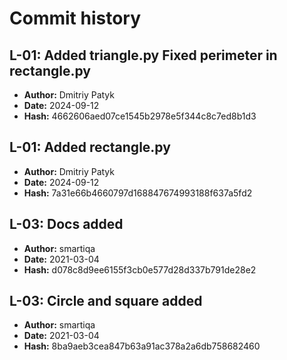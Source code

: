 # Commit history
## L-01: Added triangle.py Fixed perimeter in rectangle.py
- **Author:** Dmitriy Patyk 
- **Date:** 2024-09-12 
- **Hash:** 4662606aed07ce1545b2978e5f344c8c7ed8b1d3

## L-01: Added rectangle.py
- **Author:** Dmitriy Patyk 
- **Date:** 2024-09-12 
- **Hash:** 7a31e66b4660797d168847674993188f637a5fd2

## L-03: Docs added
- **Author:** smartiqa 
- **Date:** 2021-03-04 
- **Hash:** d078c8d9ee6155f3cb0e577d28d337b791de28e2

## L-03: Circle and square added
- **Author:** smartiqa 
- **Date:** 2021-03-04 
- **Hash:** 8ba9aeb3cea847b63a91ac378a2a6db758682460
